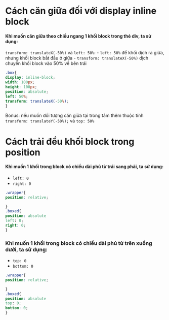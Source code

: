 # Cách căn giữa đối với display inline block
#### Khi muốn căn giữa theo chiều ngang 1 khối block trong thẻ div, ta sử dụng:
`transform: translateX(-50%)`  và `left: 50%`:
	-  `left: 50%` để khối dịch ra giữa, nhưng khối block bắt đầu ở giữa
	- `transform: translateX(-50%)` dịch chuyển khối block vào 50% về bên trái 

````scss
.box{
display: inline-block;
width: 100px;
height: 100px;
position: absolute;
left: 50%;
transform: translateX(-50%);
}
````
 Bonus: nếu muốn đối tượng căn giữa tại trong tâm thêm thuộc tính `transform: translateY(-50%);` và `top: 50%`
 
# Cách trải đều khối block trong position
#### Khi muốn 1 khối trong block có chiều dài phủ từ trái sang phải, ta sử dụng:
- `left: 0`
- `right: 0`
````scss
.wrapper{
position: relative;

}
.boxed{
position: absolute
left: 0;
right: 0;
}

````

### Khi muốn 1 khối trong block có chiều dài phủ từ trên xuống dưới, ta sử dụng:
- `top: 0`
- `bottom: 0`

````scss
.wrapper{
position: relative;

}
.boxed{
position: absolute
top: 0;
bottom: 0;
}

````

